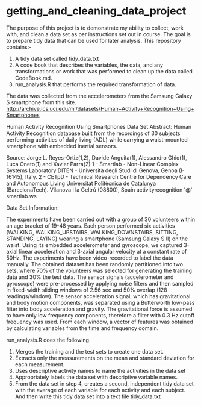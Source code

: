 # getting_and_cleaning_data_project
The purpose of this project is to demonstrate my ability to collect, work with, and clean a data set as per instructions set out in course.
The goal is to prepare tidy data that can be used for later analysis.
This repository contains:-
1) A tidy data set called tidy_data.txt
2) A code book that describes the variables, the data, and any transformations or work that was performed to clean
up the data called CodeBook.md.
3) run_analysis.R that performs the required transformation of data.

The data was collected from the accelerometers from the Samsung Galaxy S smartphone from this site.
http://archive.ics.uci.edu/ml/datasets/Human+Activity+Recognition+Using+Smartphones

Human Activity Recognition Using Smartphones Data Set 
Abstract: Human Activity Recognition database built from the recordings of 30 subjects performing activities of daily living (ADL)
while carrying a waist-mounted smartphone with embedded inertial sensors.

Source:
Jorge L. Reyes-Ortiz(1,2), Davide Anguita(1), Alessandro Ghio(1), Luca Oneto(1) and Xavier Parra(2)
1 - Smartlab - Non-Linear Complex Systems Laboratory
DITEN - Università degli Studi di Genova, Genoa (I-16145), Italy. 
2 - CETpD - Technical Research Centre for Dependency Care and Autonomous Living
Universitat Politècnica de Catalunya (BarcelonaTech). Vilanova i la Geltrú (08800), Spain
activityrecognition '@' smartlab.ws

Data Set Information:

The experiments have been carried out with a group of 30 volunteers within an age bracket of 19-48 years. Each person performed six
activities (WALKING, WALKING_UPSTAIRS, WALKING_DOWNSTAIRS, SITTING, STANDING, LAYING) wearing a smartphone (Samsung Galaxy S II)
on the waist. Using its embedded accelerometer and gyroscope, we captured 3-axial linear acceleration and 3-axial angular velocity
at a constant rate of 50Hz. The experiments have been video-recorded to label the data manually. The obtained dataset has been
randomly partitioned into two sets, where 70% of the volunteers was selected for generating the training data and 30% the test data. 
The sensor signals (accelerometer and gyroscope) were pre-processed by applying noise filters and then sampled in fixed-width
sliding windows of 2.56 sec and 50% overlap (128 readings/window). The sensor acceleration signal, which has gravitational
and body motion components, was separated using a Butterworth low-pass filter into body acceleration and gravity.
The gravitational force is assumed to have only low frequency components, therefore a filter with 0.3 Hz cutoff frequency was used.
From each window, a vector of features was obtained by calculating variables from the time and frequency domain.

run_analysis.R does the following.

1) Merges the training and the test sets to create one data set.
2) Extracts only the measurements on the mean and standard deviation for each measurement.
3) Uses descriptive activity names to name the activities in the data set
4) Appropriately labels the data set with descriptive variable names.
5) From the data set in step 4, creates a second, independent tidy data set with the average of each variable for each activity
and each subject. And then write this tidy data set into a text file tidy_data.txt
